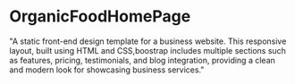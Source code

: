 # OrganicFoodHomePage
"A static front-end design template for a business website. This responsive layout, built using HTML and CSS,boostrap includes multiple sections such as features, pricing, testimonials, and blog integration, providing a clean and modern look for showcasing business services."
